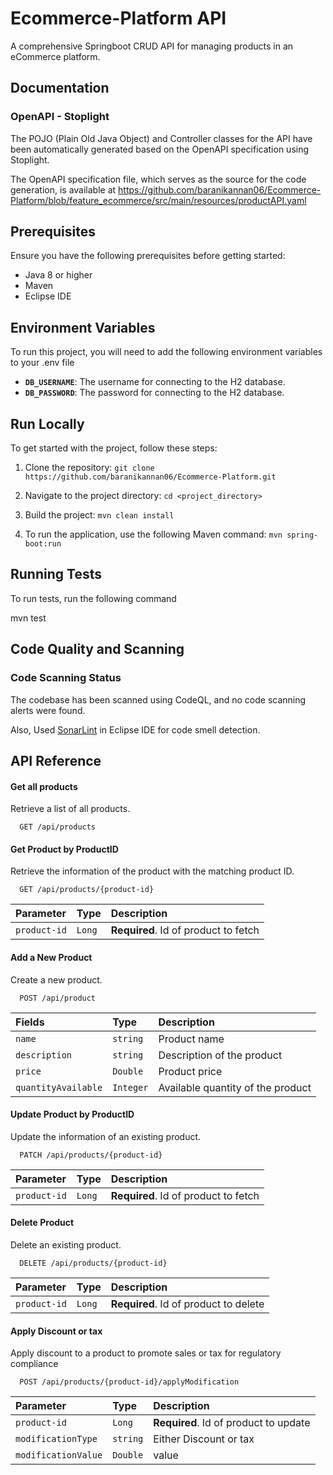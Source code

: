 # Ecommerce-Platform API 


A comprehensive Springboot CRUD API for managing products in an eCommerce platform.



## Documentation

### OpenAPI - Stoplight

The POJO (Plain Old Java Object) and Controller classes for the API have been automatically generated based on the OpenAPI specification using Stoplight. 

The OpenAPI specification file, which serves as the source for the code generation, is available at https://github.com/baranikannan06/Ecommerce-Platform/blob/feature_ecommerce/src/main/resources/productAPI.yaml

## Prerequisites

Ensure you have the following prerequisites before getting started:

- Java 8 or higher
- Maven
- Eclipse IDE 


## Environment Variables

To run this project, you will need to add the following environment variables to your .env file

- **`DB_USERNAME`**: The username for connecting to the H2 database.
- **`DB_PASSWORD`**: The password for connecting to the H2 database.

## Run Locally

To get started with the project, follow these steps:

1. Clone the repository: `git clone https://github.com/baranikannan06/Ecommerce-Platform.git`

2. Navigate to the project directory: `cd <project_directory>`

3. Build the project: `mvn clean install`

4. To run the application, use the following Maven command:
 `mvn spring-boot:run`
 
## Running Tests

To run tests, run the following command

mvn test


## Code Quality and Scanning

### Code Scanning Status

The codebase has been scanned using CodeQL, and no code scanning alerts were found.

Also, Used [SonarLint](https://www.sonarlint.org/) in Eclipse IDE for code smell detection.

## API Reference

#### Get all products

Retrieve a list of all products.

```http
  GET /api/products
```

#### Get Product by ProductID

Retrieve the information of the product with the matching product ID.

```http
  GET /api/products/{product-id}
```

| Parameter | Type     | Description                       |
| :-------- | :------- | :-------------------------------- |
| `product-id`      | `Long` | **Required**. Id of product to fetch |

#### Add a New Product

Create a new product.

```http
  POST /api/product
```

| Fields | Type     | Description                       |
| :-------- | :------- | :-------------------------------- |
| `name`      | `string` | Product name |
| `description`      | `string` | Description of the product |
| `price`      | `Double` | Product price |
| `quantityAvailable`      | `Integer` | Available quantity of the product |


#### Update Product by ProductID

Update the information of an existing product.

```http
  PATCH /api/products/{product-id}
```

| Parameter | Type     | Description                       |
| :-------- | :------- | :-------------------------------- |
| `product-id`      | `Long` | **Required**. Id of product to fetch |

#### Delete Product

Delete an existing product.

```http
  DELETE /api/products/{product-id}
```

| Parameter | Type     | Description                       |
| :-------- | :------- | :-------------------------------- |
| `product-id`      | `Long` | **Required**. Id of product to delete |

#### Apply Discount or tax

Apply discount to a product to promote sales or tax for regulatory compliance

```http
  POST /api/products/{product-id}/applyModification
```

| Parameter | Type     | Description                       |
| :-------- | :------- | :-------------------------------- |
| `product-id`      | `Long` | **Required**. Id of product to update |
| `modificationType`      | `string` |  Either Discount or tax |
| `modificationValue`      | `Double` |  value |


